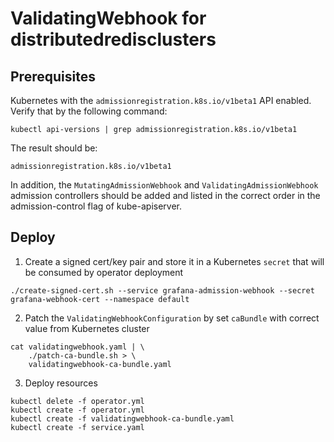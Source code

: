 # ValidatingWebhook for distributedredisclusters

## Prerequisites

Kubernetes with the `admissionregistration.k8s.io/v1beta1` API enabled. Verify that by the following command:
```
kubectl api-versions | grep admissionregistration.k8s.io/v1beta1
```
The result should be:
```
admissionregistration.k8s.io/v1beta1
```

In addition, the `MutatingAdmissionWebhook` and `ValidatingAdmissionWebhook` admission controllers should be added and listed in the correct order in the admission-control flag of kube-apiserver.

## Deploy

1. Create a signed cert/key pair and store it in a Kubernetes `secret` that will be consumed by operator deployment
```
./create-signed-cert.sh --service grafana-admission-webhook --secret grafana-webhook-cert --namespace default
```

2. Patch the `ValidatingWebhookConfiguration` by set `caBundle` with correct value from Kubernetes cluster
```
cat validatingwebhook.yaml | \
    ./patch-ca-bundle.sh > \
    validatingwebhook-ca-bundle.yaml
```

3. Deploy resources
```
kubectl delete -f operator.yml
kubectl create -f operator.yml
kubectl create -f validatingwebhook-ca-bundle.yaml
kubectl create -f service.yaml
```